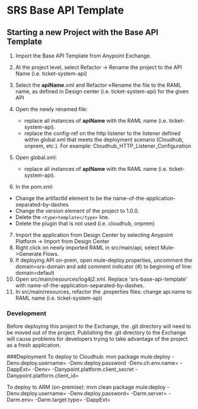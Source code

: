 # SRS Base API Template

## Starting a new Project with the Base API Template

1. Import the Base API Template from Anypoint Exchange.
2. At the project level, select Refactor -> Rename the project to the API Name (i.e. ticket-system-api)
3. Select the __apiName__.xml and Refactor->Rename the file to the RAML name, as defined in Design center (i.e. ticket-system-api) for the given API
4. Open the newly renamed file:
	- replace all instances of __apiName__ with the RAML name (i.e. ticket-system-api). 
	- replace the config-ref on the http listener to the listener defined within global.xml that meets the deployment scenario (Cloudhub, onprem, etc.). For example: Cloudhub_HTTP_Listener_Configuration
5. Open global.xml:
	- replace all instances of __apiName__ with the RAML name (i.e. ticket-system-api). 

6. In the pom.xml:
  - Change the artifactId element to be the name-of-the-application-separated-by-dashes
  - Change the version element of the project to 1.0.0.
  - Delete the `<type>template</type>` line.
  - Delete the plugin that is not used (i.e. cloudhub, onprem)
7. Import the application from Design Center by selecting Anypoint Platform -> Import from Design Center
8. Right click on newly imported RAML in src/main/api, select Mule->Generate Flows.
9. If deploying API on-prem, open mule-deploy.properties, uncomment the domain=srs-domain and add comment indicator (#) to beginning of line: domain=default
10. Open src/main/resources/log4j2.xml. Replace 'srs-base-api-template' with name-of-the-application-separated-by-dashes.
11. In src/main/resources, refactor the .properties files: change api.name to RAML name (i.e. ticket-system-api)

### Development

Before deploying this project to the Exchange, the .git directory will need to be moved out of the project. Publishing the .git directory to the Exchange will cause problems for developers trying to take advantage of the project as a fresh
application.


###Deployment
To deploy to Cloudhub:
mvn package mule:deploy -Denv.deploy.username= -Denv.deploy.password -Denv.ch.env.name= -DappExt= -Denv= -Danypoint.platform.client_secret -Danypoint.platform.client_id=

To deploy to ARM (on-premise):
mvn clean package mule:deploy -Denv.deploy.username= -Denv.deploy.password= -Darm.server= -Darm.env=  -Darm.target.type= -DappExt=
